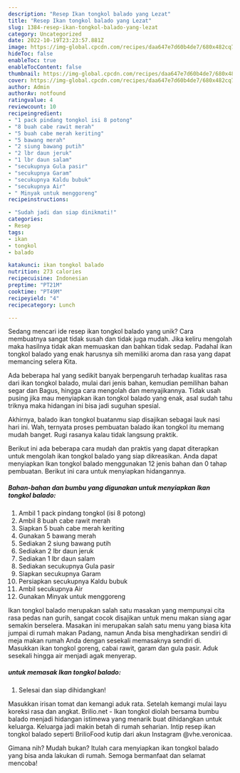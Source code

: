 ```yaml
---
description: "Resep Ikan tongkol balado yang Lezat"
title: "Resep Ikan tongkol balado yang Lezat"
slug: 1384-resep-ikan-tongkol-balado-yang-lezat
category: Uncategorized
date: 2022-10-19T23:23:57.881Z
image: https://img-global.cpcdn.com/recipes/daa647e7d60b4de7/680x482cq70/ikan-tongkol-balado-foto-resep-utama.jpg
hideToc: false
enableToc: true
enableTocContent: false
thumbnail: https://img-global.cpcdn.com/recipes/daa647e7d60b4de7/680x482cq70/ikan-tongkol-balado-foto-resep-utama.jpg
cover: https://img-global.cpcdn.com/recipes/daa647e7d60b4de7/680x482cq70/ikan-tongkol-balado-foto-resep-utama.jpg
author: Admin
authorAv: notfound
ratingvalue: 4
reviewcount: 10
recipeingredient:
- "1 pack pindang tongkol isi 8 potong"
- "8 buah cabe rawit merah"
- "5 buah cabe merah keriting"
- "5 bawang merah"
- "2 siung bawang putih"
- "2 lbr daun jeruk"
- "1 lbr daun salam"
- "secukupnya Gula pasir"
- "secukupnya Garam"
- "secukupnya Kaldu bubuk"
- "secukupnya Air"
- " Minyak untuk menggoreng"
recipeinstructions:

- "Sudah jadi dan siap dinikmati!"
categories:
- Resep
tags:
- ikan
- tongkol
- balado

katakunci: ikan tongkol balado 
nutrition: 273 calories
recipecuisine: Indonesian
preptime: "PT21M"
cooktime: "PT49M"
recipeyield: "4"
recipecategory: Lunch

---
```





Sedang mencari ide resep ikan tongkol balado yang unik? Cara membuatnya sangat tidak susah dan tidak juga mudah. Jika keliru mengolah maka hasilnya tidak akan memuaskan dan bahkan tidak sedap. Padahal ikan tongkol balado yang enak harusnya sih memiliki aroma dan rasa yang dapat memancing selera Kita.





Ada beberapa hal yang sedikit banyak berpengaruh terhadap kualitas rasa dari ikan tongkol balado, mulai dari jenis bahan, kemudian pemilihan bahan segar dan Bagus, hingga cara mengolah dan menyajikannya. Tidak usah pusing jika mau menyiapkan ikan tongkol balado yang enak,      asal sudah tahu triknya maka hidangan ini bisa jadi suguhan spesial.














Akhirnya, balado ikan tongkol buatanmu siap disajikan sebagai lauk nasi hari ini. Wah, ternyata proses pembuatan balado ikan tongkol itu memang mudah banget. Rugi rasanya kalau tidak langsung praktik.






Berikut ini ada beberapa cara mudah dan praktis yang dapat diterapkan untuk mengolah ikan tongkol balado yang siap dikreasikan. Anda dapat menyiapkan Ikan tongkol balado menggunakan 12 jenis bahan dan 0 tahap pembuatan. Berikut ini cara untuk menyiapkan hidangannya.

<!--inarticleads1-->

##### Bahan-bahan dan bumbu yang digunakan untuk menyiapkan Ikan tongkol balado:

1. Ambil 1 pack pindang tongkol (isi 8 potong)
1. Ambil 8 buah cabe rawit merah
1. Siapkan 5 buah cabe merah keriting
1. Gunakan 5 bawang merah
1. Sediakan 2 siung bawang putih
1. Sediakan 2 lbr daun jeruk
1. Sediakan 1 lbr daun salam
1. Sediakan secukupnya Gula pasir
1. Siapkan secukupnya Garam
1. Persiapkan secukupnya Kaldu bubuk
1. Ambil secukupnya Air
1. Gunakan  Minyak untuk menggoreng


Ikan tongkol balado merupakan salah satu masakan yang mempunyai cita rasa pedas nan gurih, sangat cocok disajikan untuk menu makan siang agar semakin berselera. Masakan ini merupakan salah satu menu yang biasa kita jumpai di rumah makan Padang, namun Anda bisa menghadirkan sendiri di meja makan rumah Anda dengan sesekali memasaknya sendiri di. Masukkan ikan tongkol goreng, cabai rawit, garam dan gula pasir. Aduk sesekali hingga air menjadi agak menyerap. 

<!--inarticleads2-->

#####  untuk memasak Ikan tongkol balado:


1. Selesai dan siap dihidangkan!

Masukkan irisan tomat dan kemangi aduk rata. Setelah kemangi mulai layu koreksi rasa dan angkat. Brilio.net - Ikan tongkol diolah bersama bumbu balado menjadi hidangan istimewa yang menarik buat dihidangkan untuk keluarga. Keluarga jadi makin betah di rumah seharian. Intip resep ikan tongkol balado seperti BrilioFood kutip dari akun Instagram @vhe.veronicaa. 

Gimana nih? Mudah bukan? Itulah cara menyiapkan ikan tongkol balado yang bisa anda lakukan di rumah. Semoga bermanfaat dan selamat mencoba!
